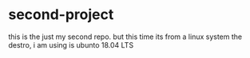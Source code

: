# second-project
this is the just my second repo. but this time its from a linux system
the destro, i am using is ubunto 18.04 LTS
